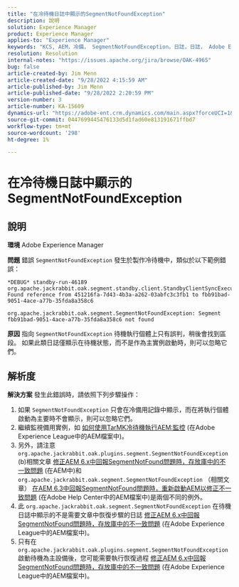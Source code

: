 ```yaml
---
title: "在冷待機日誌中顯示的SegmentNotFoundException"
description: 說明
solution: Experience Manager
product: Experience Manager
applies-to: "Experience Manager"
keywords: "KCS, AEM，冷備， SegmentNotFoundException，日誌，日誌， Adobe Experience Manager"
resolution: Resolution
internal-notes: "https://issues.apache.org/jira/browse/OAK-4965"
bug: false
article-created-by: Jim Menn
article-created-date: "9/28/2022 4:15:59 AM"
article-published-by: Jim Menn
article-published-date: "9/28/2022 2:20:59 PM"
version-number: 3
article-number: KA-15609
dynamics-url: "https://adobe-ent.crm.dynamics.com/main.aspx?forceUCI=1&pagetype=entityrecord&etn=knowledgearticle&id=5941513c-e43e-ed11-9db1-0022480866ad"
source-git-commit: 0447699445476133d5d1fad60e813191671ffbd7
workflow-type: tm+mt
source-wordcount: '298'
ht-degree: 1%

---
```


# 在冷待機日誌中顯示的SegmentNotFoundException

## 說明


<b>環境</b>
Adobe Experience Manager

<b>問題</b>
錯誤 `SegmentNotFoundException` 發生於製作冷待機中，類似於以下範例錯誤：


```
*DEBUG* standby-run-46189 org.apache.jackrabbit.oak.segment.standby.client.StandbyClientSyncExecution Found reference from 451216fa-7d43-4b3a-a262-03abfc3c3fb1 to fbb91bad-9051-4ace-a77b-35fda8a358c6

org.apache.jackrabbit.oak.segment.SegmentNotFoundException: Segment fbb91bad-9051-4ace-a77b-35fda8a358c6 not found
```


<b>原因</b>
指向 `SegmentNotFoundException` 待機執行個體上只有誤判，稍後會找到區段。
如果此類日誌僅顯示在待機狀態，而不是作為主實例啟動時，則可以忽略它們。




## 解析度


<b>解決方案</b>
發生此錯誤時，請依照下列步驟操作：

1. 如果 `SegmentNotFoundException` 只會在冷備用記錄中顯示，而在將執行個體啟動為主要時不會顯示，則可以忽略它們。
2. 繼續監視備用實例，如 [如何使用TarMK冷待機執行AEM:監控](https://docs.adobe.com/content/help/en/experience-manager-65/deploying/deploying/tarmk-cold-standby.html#monitoring) (在Adobe Experience League中的AEM檔案中)。
3. 另外，請注意 `org.apache.jackrabbit.oak.plugins.segment.SegmentNotFoundException` (b)相關文章 [修正AEM 6.x中回報SegmentNotFound問題時，存放庫中的不一致問題](https://helpx.adobe.com/experience-manager/kb/fix-inconsistencies-in-the-repository-when-segmentnotfound-issue.html) (在AEM中)和 `org.apache.jackrabbit.oak.segment.SegmentNotFoundException` （相關文章） [在AEM 6.3中回報SegmentNotFound問題時，重新啟動AEM以修正不一致問題](https://helpx.adobe.com/au/experience-manager/kb/fix-inconsistencies-by-restarting-AEM-when-segmentNotFound-issue-is-reported-in-AEM.html) (在Adobe Help Center中的AEM檔案中)是兩個不同的例外。
4. 此 `org.apache.jackrabbit.oak.segment.SegmentNotFoundException` 在待機日誌中顯示的不是需要文章中恢復步驟的日誌 [修正AEM 6.x中回報SegmentNotFound問題時，存放庫中的不一致問題](https://helpx.adobe.com/experience-manager/kb/fix-inconsistencies-in-the-repository-when-segmentnotfound-issue.html) (在Adobe Experience League中的AEM檔案中)。
5. 只有在 `org.apache.jackrabbit.oak.plugins.segment.SegmentNotFoundException` 啟動待機為主設備後，您可能需要執行恢復過程 [修正AEM 6.x中回報SegmentNotFound問題時，存放庫中的不一致問題](https://helpx.adobe.com/experience-manager/kb/fix-inconsistencies-in-the-repository-when-segmentnotfound-issue.html) (在Adobe Experience League中的AEM檔案中)。

